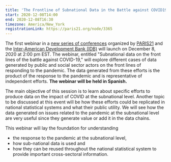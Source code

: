 ```yaml
---
title: 'The Frontline of Subnational Data in the Battle against COVID19'
start: 2020-12-08T14:00
end: 2020-12-08T16:30
timezone: America/New_York
registrationLink: https://paris21.org/node/3365
---
```


The first webinar in a
[new series of conferences](https://paris21.org/node/3363) organized by
[PARIS21](https://paris21.org) and the
[Inter-American Development Bank (IDB)](https://data.iadb.org/) will launch on
December 8, 2020 at 2:00 pm EST. The webinar, entitled "Subnational data on the
front lines of the battle against COVID-19," will explore different cases of
data generated by public and social sector actors on the front lines of
responding to the pandemic. The data generated from these efforts is the product
of the response to the pandemic and is representative of independent efforts.
**The webinar will be held in Spanish.**

The main objective of this session is to learn about specific efforts to produce
data on the impact of COVID at the subnational level. Another topic to be
discussed at this event will be how these efforts could be replicated in
national statistical systems and what their public utility. We will see how the
data generated on issues related to the pandemic at the subnational level are
very useful since they generate value or add it in the data chains.

This webinar will lay the foundation for understanding

- the response to the pandemic at the subnational level,
- how sub-national data is used and
- how they can be reused throughout the national statistical system to provide
  important cross-sectoral information.
